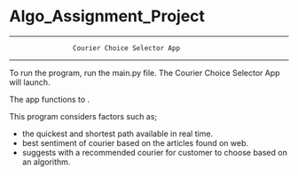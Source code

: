 # Algo_Assignment_Project

-------------------------------------------------------------------
                    Courier Choice Selector App          
-------------------------------------------------------------------


To run the program, run the main.py file. The Courier Choice Selector App will launch.

The app functions to . 

This program considers factors such as; 
- the quickest and shortest path available in real time.
- best sentiment of courier based on the articles found on web.
- suggests with a recommended courier for customer to choose based on an algorithm.

